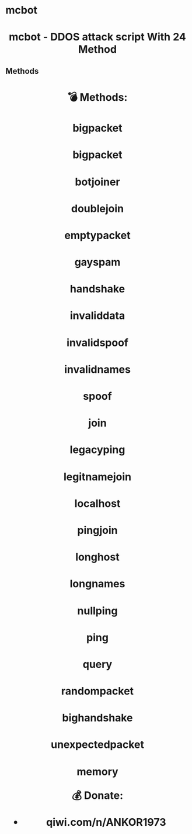 # mcbot

<h1 align="center">mcbot - DDOS attack script With 24 Method</h1>


## Methods

   <h1 align="center"> 💣 Methods:</h1>
<h1 align="center">bigpacket
<h1 align="center">bigpacket
<h1 align="center">botjoiner
<h1 align="center">doublejoin
<h1 align="center">emptypacket
<h1 align="center">gayspam
<h1 align="center">handshake
<h1 align="center">invaliddata
<h1 align="center">invalidspoof
<h1 align="center">invalidnames
<h1 align="center">spoof
<h1 align="center">join
<h1 align="center">legacyping
<h1 align="center">legitnamejoin
<h1 align="center">localhost
<h1 align="center">pingjoin
<h1 align="center">longhost
<h1 align="center">longnames
<h1 align="center">nullping
<h1 align="center">ping
<h1 align="center">query
<h1 align="center">randompacket
<h1 align="center">bighandshake
<h1 align="center">unexpectedpacket
<h1 align="center">memory

**💰 Donate:**
* qiwi.com/n/ANKOR1973
